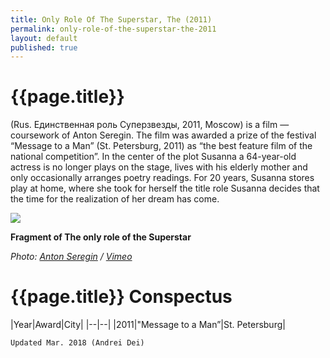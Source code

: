 ```yaml
---
title: Only Role Of The Superstar, The (2011)
permalink: only-role-of-the-superstar-the-2011
layout: default
published: true
---
```


# {{page.title}}

(Rus. Единственная роль Суперзвезды, 2011, Moscow) is a film — coursework of Anton Seregin. The film was awarded a prize of the festival “Message to a Man” (St. Petersburg, 2011) as “the best feature film of the national competition”. In the center of the plot Susanna a 64-year-old actress is no longer plays on the stage, lives with his elderly mother and only occasionally arranges poetry readings. For 20 years, Susanna stores play at home, where she took for herself the title role Susanna decides that the time for the realization of her dream has come.

![](/encyclopedia/images/role.png)

**Fragment of The only role of the Superstar**

*Photo: [Anton Seregin](index) / [Vimeo](index)*

# {{page.title}} Conspectus

|Year|Award|City|
|--|--|
|2011|"Message to a Man”|St. Petersburg|

`Updated Mar. 2018 (Andrei Dei)`
